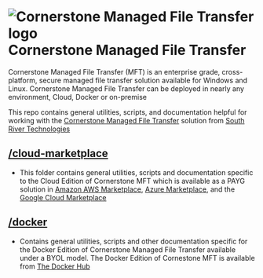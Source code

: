 # <img src="https://southrivertech.com/software/nextgen/cornerstone/cornerstone48.png" alt="Cornerstone Managed File Transfer logo"> Cornerstone Managed File Transfer</img>

Cornerstone Managed File Transfer (MFT) is an enterprise grade, cross-platform, secure managed file transfer solution available for Windows and Linux. Cornerstone Managed File Transfer can be deployed in nearly any environment, Cloud, Docker or on-premise

This repo contains general utilities, scripts, and documentation helpful for working with the [Cornerstone Managed File Transfer](https://www.cornerstonemft.com) solution from [South River Technologies](https://www.southrivertech.com)

## [/cloud-marketplace](https://github.com/southrivertech/cornerstone.pub/tree/main/cloud-marketplace)
- This folder contains general utilities, scripts and documentation specific to the Cloud Edition of Cornerstone MFT which is available as a PAYG solution in [Amazon AWS Marketplace](https://aws.amazon.com/marketplace/pp/prodview-ndt3t3aq4ney2), [Azure Marketplace](https://azuremarketplace.microsoft.com/en-us/marketplace/apps/southrivertech1586314123192.cs-ent-payg?tab=Overview), and the [Google Cloud Marketplace](https://console.cloud.google.com/marketplace/product/srt-public/cornerstone-mft-server-payg)

## [/docker](https://github.com/southrivertech/cornerstone.pub/tree/main/docker)
- Contains general utilities, scripts and other documentation specific for the Docker Edition of Cornerstone Managed File Transfer available under a BYOL model. The Docker Edition of Cornestone MFT is available from [The Docker Hub](https://hub.docker.com/r/southrivertech)


